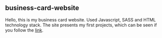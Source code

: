 ## business-card-website

Hello, this is my business card website. Used Javascript, SASS and HTML technology stack. 
The site presents my first projects, which can be seen if you follow the [link](http://www.gregory-dmitriev.click/).
